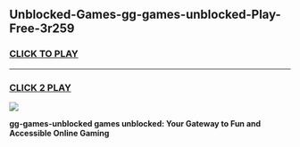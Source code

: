 
## Unblocked-Games-gg-games-unblocked-Play-Free-3r259
<h3>
<a href="https://premium76.site?title=gg-games-unblocked&ref=20A">CLICK TO PLAY</a></h3>
<hr>

<h3>
<a href="https://premium76.site?title=gg-games-unblocked&ref=20A">CLICK 2 PLAY</a>
  
</h3>

<a href="https://premium76.site?title=gg-games-unblocked&ref=20A"><img src="https://clearcache.store/games.png"></a>


**gg-games-unblocked games unblocked: Your Gateway to Fun and Accessible Online Gaming**
